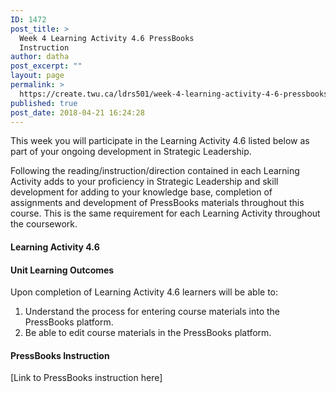 ```yaml
---
ID: 1472
post_title: >
  Week 4 Learning Activity 4.6 PressBooks
  Instruction
author: datha
post_excerpt: ""
layout: page
permalink: >
  https://create.twu.ca/ldrs501/week-4-learning-activity-4-6-pressbooks-instruction/
published: true
post_date: 2018-04-21 16:24:28
---
```

This week you will participate in the Learning Activity 4.6 listed below as part of your ongoing development in Strategic Leadership.

Following the reading/instruction/direction contained in each Learning Activity adds to your proficiency in Strategic Leadership and skill development for adding to your knowledge base, completion of assignments and development of PressBooks materials throughout this course. This is the same requirement for each Learning Activity throughout the coursework.
<h4>Learning Activity 4.6</h4>
<h4>Unit Learning Outcomes</h4>
Upon completion of Learning Activity 4.6 learners will be able to:
<ol>
 	<li>Understand the process for entering course materials into the PressBooks platform.</li>
 	<li>Be able to edit course materials in the PressBooks platform.</li>
</ol>
<h4>PressBooks Instruction</h4>
[Link to PressBooks instruction here]